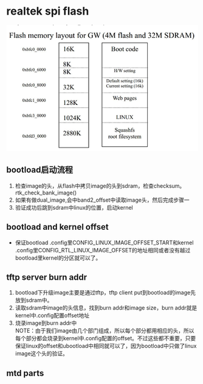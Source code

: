 

# realtek spi flash 
![flash](https://github.com/henerywang/usefultools/blob/master/realtek/flash.png?raw=true)

## bootload启动流程
1. 检查image的头，从flash中拷贝image的头到sdram，检查checksum。rtk_check_bank_image()  
2. 如果有做dual_image,会中band2_offset中读取image头，然后完成步骤一  
3. 验证成功后跳到sdram中linux的位置，启动kernel  




## bootload and kernel offset 
* 保证bootload .config里CONFIG_LINUX_IMAGE_OFFSET_START和kernel .config里CONFIG_RTL_LINUX_IMAGE_OFFSET的地址相同或者没有越过bootload里kernel的分区就可以了。  

## tftp server burn addr
1. bootload下升级image主要是通过tftp，tftp client put到bootload的image先放到sdram中。  
2. 读取sdram中image的头信息，找到burn addr和image size，burn addr就是kernel中.config配置offset地址  
3. 烧录image到burn addr中  
NOTE：由于我们image由几个部门组成，所以每个部分都用相应的头，所以每个部分都会烧录到kernel中.config配置的offset。不过这些都不重要，只要保证linux的offset和ubootload中相同就可以了，因为bootload中只做了linux image这个头的验证。  

## mtd parts

